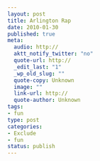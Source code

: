 ```yaml
--- 
layout: post
title: Arlington Rap
date: 2010-01-30
published: true
meta: 
  audio: http://
  aktt_notify_twitter: "no"
  quote-url: http://
  _edit_last: "1"
  _wp_old_slug: ""
  quote-copy: Unknown
  image: ""
  link-url: http://
  quote-author: Unknown
tags: 
- fun
type: post
categories: 
- Exclude
- fun
status: publish
---
```


